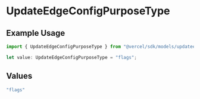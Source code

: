 # UpdateEdgeConfigPurposeType

## Example Usage

```typescript
import { UpdateEdgeConfigPurposeType } from "@vercel/sdk/models/updateedgeconfigop.js";

let value: UpdateEdgeConfigPurposeType = "flags";
```

## Values

```typescript
"flags"
```
